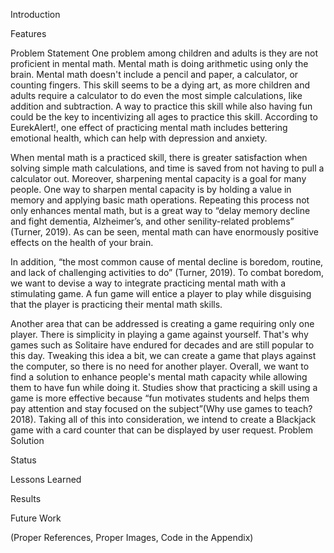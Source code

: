 Introduction

Features 

Problem Statement
One problem among children and adults is they are not proficient in mental math. Mental math is doing arithmetic using only the brain. Mental math doesn't include a pencil and paper, a calculator, or counting fingers. This skill seems to be a dying art, as more children and adults require a calculator to do even the most simple calculations, like addition and subtraction. 
A way to practice this skill while also having fun could be the key to incentivizing all ages to practice this skill. According to EurekAlert!, one effect of practicing mental math includes bettering emotional health, which can help with depression and anxiety.

When mental math is a practiced skill, there is greater satisfaction when solving simple math calculations, and time is saved from not having to pull a calculator out. 
Moreover, sharpening mental capacity is a goal for many people. One way to sharpen mental capacity is by holding a value in memory and applying basic math operations. Repeating this process not only enhances mental math, but is a great way to “delay memory decline and fight dementia, Alzheimer’s, and other senility-related problems” (Turner, 2019).
As can be seen, mental math can have enormously positive effects on the health of your brain. 

In addition, “the most common cause of mental decline is boredom, routine, and lack of challenging activities to do” (Turner, 2019). To combat boredom, we want to devise a way to integrate practicing mental math with a stimulating game. A fun game will entice a player to play while disguising that the player is practicing their mental math skills. 

Another area that can be addressed is creating a game requiring only one player. There is simplicity in playing a game against yourself. That's why games such as Solitaire have endured for decades and are still popular to this day. Tweaking this idea a bit, we can create a game that plays against the computer, so there is no need for another player. 
Overall, we want to find a solution to enhance people's mental math capacity while allowing them to have fun while doing it. Studies show that practicing a skill using a game is more effective because “fun motivates students and helps them pay attention and stay focused on the subject”(Why use games to teach? 2018). Taking all of this into consideration, we intend to create a Blackjack game with a card counter that can be displayed by user request.
Problem Solution 

Status

Lessons Learned

Results 

Future Work 

(Proper References, Proper Images, Code in the Appendix)
